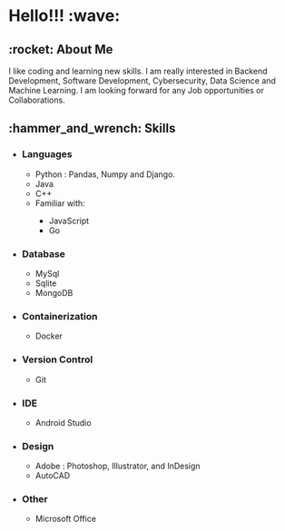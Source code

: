 <h1> Hello!!! :wave:</h1>

<h2>:rocket: About Me</h2>

  I like coding and learning new skills. I am really interested in Backend Development, Software Development, Cybersecurity, Data Science and Machine Learning. I am looking forward for any Job opportunities or Collaborations.

<h2>:hammer_and_wrench: Skills</h2>
<ul>
  <li><h3>Languages</h3></li>
  <ul>
    <li>Python : Pandas, Numpy and Django.</li>
    <li>Java</li>
    <li>C++</li>
    <li>Familiar with:</li>
    <ul>
      <li>JavaScript</li>
      <li>Go</li>
    </ul>
  </ul>
  <li><h3>Database</h3></li>
  <ul>
    <li>MySql</li>
    <li>Sqlite</li>
    <li>MongoDB</li>
  </ul>
  <li><h3>Containerization</h3></li>
  <ul>
    <li>Docker</li>
  </ul>
  <li><h3>Version Control</h3></li>
  <ul>
    <li>Git</li>
  </ul>
  <li><h3>IDE</h3></li>
  <ul>
    <li>Android Studio</li>
  </ul>
  <li><h3>Design</h3></li>
  <ul>
    <li>Adobe : Photoshop, Illustrator, and InDesign</li>
    <li>AutoCAD</li>
  </ul>
  <li><h3>Other</h3></li>
  <ul>
    <li>Microsoft Office</li>
  </ul>
</ul>
<!---
[![JubJT's github stats](https://github-readme-stats.vercel.app/api?username=JubJT&count_private=true&show_icons=true&theme=radical&hide_rank=false)](https://github.com/anuraghazra/github-readme-stats)

JubJT/JubJT is a ✨ special ✨ repository because its `README.md` (this file) appears on your GitHub profile.
You can click the Preview link to take a look at your changes.
--->
